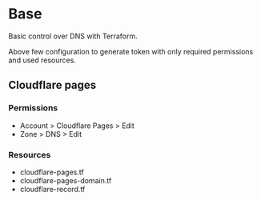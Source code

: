 # Base

Basic control over DNS with Terraform.

Above few configuration to generate token with only required permissions and used resources.

## Cloudflare pages

### Permissions

- Account > Cloudflare Pages > Edit
- Zone > DNS > Edit

### Resources

- cloudflare-pages.tf
- cloudflare-pages-domain.tf
- cloudflare-record.tf
